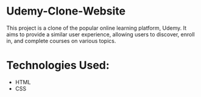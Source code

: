 # Udemy-Clone-Website
This project is a clone of the popular online learning platform, Udemy. It aims to provide a similar user experience, allowing users to discover, enroll in, and complete courses on various topics.

# Technologies Used:
 - HTML
 - CSS
